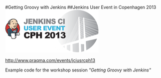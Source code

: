 #Getting Groovy with Jenkins
##Jenkins User Event in Copenhagen 2013
![Logo](logo.png)

<http://www.praqma.com/events/jciusrcph13>

Example code for the workshop session _"Getting Groovy with Jenkins"_


